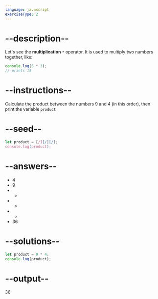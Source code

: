 ```yaml
---
language: javascript
exerciseType: 2
---
```


# --description--

Let's see the **multiplication** `*` operator.
It is used to multiply two numbers together, like:
```javascript
console.log(5 * 3);
// prints 15
```

# --instructions--

Calculate the product between the numbers 9 and 4 (in this order), then print the variable `product`

# --seed--

```javascript
let product = [/][/][/];
console.log(product);
```

# --answers--

- 4
- 9
-  + 
-  - 
-  * 
- 36

# --solutions--

```javascript
let product = 9 * 4;
console.log(product);
```

# --output--

36
